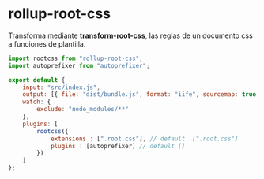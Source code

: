 # rollup-root-css

Transforma mediante [**transform-root-css**](https://github.com/uppercod/transform-root-css), las reglas de un documento css a funciones de plantilla.

```js
import rootcss from "rollup-root-css";
import autoprefixer from "autoprefixer";

export default {
    input: "src/index.js",
    output: [{ file: "dist/bundle.js", format: "iife", sourcemap: true }],
    watch: {
        exclude: "node_modules/**"
    },
    plugins: [
        rootcss({
            extensions : [".root.css"], // default  [".root.css"]
            plugins : [autoprefixer] // default []
        })
    ]
};
```